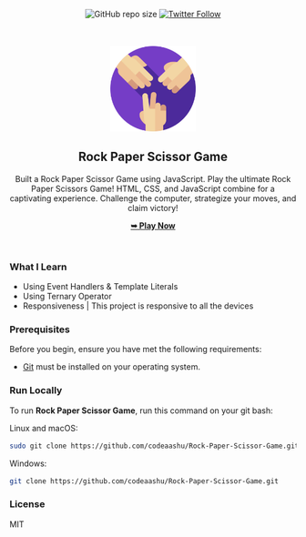 <div align="center">

![GitHub repo size](https://img.shields.io/github/repo-size/codeaashu/Rock-Paper-Scissor-Game) 
[![Twitter Follow](https://img.shields.io/twitter/follow/warrior_aashuu?style=social)](https://twitter.com/warrior_aashuu)

<br />
<br />

<img src="./assets/images/favicon-512.png" style="width: 150px">

<h2 align="center">Rock Paper Scissor Game</h2>
Built a Rock Paper Scissor Game using JavaScript.
Play the ultimate Rock Paper Scissors Game! HTML, CSS, and JavaScript combine for a captivating experience. Challenge the computer, strategize your moves, and claim victory!

<a href="https://rockpaperscissor-jrpranav.netlify.app/"><strong>➥ Play Now</strong></a>

</div>

<br />

### What I Learn

- Using Event Handlers & Template Literals
- Using Ternary Operator
- Responsiveness | This project is responsive to all the devices

### Prerequisites

Before you begin, ensure you have met the following requirements:

- [Git](https://git-scm.com/downloads "Download Git") must be installed on your operating system.

### Run Locally

To run **Rock Paper Scissor Game**, run this command on your git bash:

Linux and macOS:

```bash
sudo git clone https://github.com/codeaashu/Rock-Paper-Scissor-Game.git
```

Windows:

```bash
git clone https://github.com/codeaashu/Rock-Paper-Scissor-Game.git
```

### License

MIT
